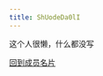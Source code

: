 ```yaml
---
title: ShUodeDa0lI
---
```


这个人很懒，什么都没写  

<a href="http://starry-sakura-craft.online/intro">回到成员名片</a>